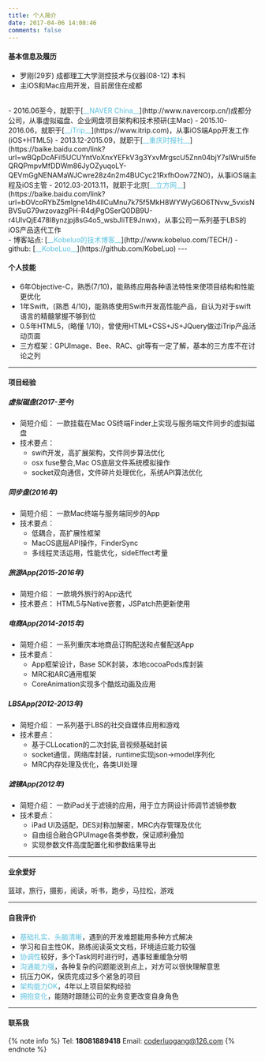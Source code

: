 ```yaml
---
title: 个人简介
date: 2017-04-06 14:08:46
comments: false
---
```


#### 基本信息及履历

- 罗刚(29岁) 成都理工大学测控技术与仪器(08-12) 本科
- 主iOS和Mac应用开发，目前居住在成都
</br>
- 2016.06至今，就职于[<font color="#5bc0de">__NAVER China__</font>](http://www.navercorp.cn/)成都分公司，从事虚拟磁盘、企业网盘项目架构和技术预研(主Mac)
- 2015.10-2016.06，就职于[<font color="#5bc0de">__iTrip__</font>](https://www.itrip.com)，从事iOS端App开发工作(iOS+HTML5)
- 2013.12-2015.09，就职于[<font color="#5bc0de">__重庆时报社__</font>](https://baike.baidu.com/link?url=wBQpDcAFiI5UCUYntVoXnxYEFkV3g3YxvMrgscU5Znn04bjY7sIWruI5feQRQPmpvMfDDWm86JyOZyuqoLY-QEVmGgNENAMaWJCwre28z4n2m4BUCyc21RxfhOow7ZNO)，从事iOS端主程及iOS主管
- 2012.03-2013.11，就职于北京[<font color="#5bc0de">__立方网__</font>](https://baike.baidu.com/link?url=bOVcoRYbZ5mIgne14h4llCuMnu7k75f5MkH8WYWyG6O6TNvw_5vxisNBVSuG79wzovazgPH-R4djPgOSerQ0DB9U-r4UlvQjE478l8ynzjpj8sG4o5_wsbJliTE9Jnwx)，从事公司一系列基于LBS的iOS产品迭代工作
</br>
- 博客站点: [<font color="#5bc0de">__Kobeluo的技术博客__</font>](http://www.kobeluo.com/TECH/)
- github:  [<font color="#5bc0de">__KobeLuo__</font>](https://github.com/KobeLuo)
---

#### 个人技能
- 6年Objective-C，熟悉(7/10)，能熟练应用各种语法特性来使项目结构和性能更优化
- 1年Swift，(熟悉 4/10)，能熟练使用Swift开发高性能产品，自认为对于swift语言的精髓掌握不够到位
- 0.5年HTML5，(略懂 1/10)，曾使用HTML+CSS+JS+JQuery做过iTrip产品活动页面
- 三方框架：GPUImage、Bee、RAC、git等有一定了解，基本的三方库不在讨论之列
---

#### 项目经验
##### 虚拟磁盘(2017-至今)
* 简短介绍： 一款挂载在Mac OS终端Finder上实现与服务端文件同步的虚拟磁盘
* 技术要点： 
	* swift开发，高扩展架构，文件同步算法优化
	* osx fuse整合,Mac OS底层文件系统模拟操作
	* socket双向通信，文件碎片处理优化，系统API算法优化

##### 同步盘(2016年)
* 简短介绍： 一款Mac终端与服务端同步的App
* 技术要点： 
	* 低耦合，高扩展性框架
	* MacOS底层API操作，FinderSync
	* 多线程灵活运用，性能优化，sideEffect考量

##### 旅游App(2015-2016年)
* 简短介绍： 一款境外旅行的App迭代
* 技术要点： HTML5与Native嵌套，JSPatch热更新使用

##### 电商App(2014-2015年)
* 简短介绍： 一系列重庆本地商品订购配送和点餐配送App
* 技术要点：
	* App框架设计，Base SDK封装，本地cocoaPods库封装
	* MRC和ARC通用框架
	* CoreAnimation实现多个酷炫动画及应用

##### LBSApp(2012-2013年)
* 简短介绍： 一系列基于LBS的社交自媒体应用和游戏
* 技术要点： 
	* 基于CLLocation的二次封装,音视频基础封装
	* socket通信，网络库封装，runtime实现json->model序列化
	* MRC内存处理及优化，各类UI处理

##### 滤镜App(2012年)    
* 简短介绍： 一款iPad关于滤镜的应用，用于立方网设计师调节滤镜参数
* 技术要点： 
	* iPad UI及适配，DES对称加解密，MRC内存管理及优化
	* 自由组合融合GPUImage各类参数，保证顺利叠加
	* 实现参数文件高度配置化和参数结果导出
---

#### 业余爱好

篮球，旅行，摄影，阅读，听书，跑步，马拉松，游戏

---

#### 自我评价

- <font color="#5bc0de">基础扎实、头脑清晰</font>，遇到的开发难题能用多种方式解决
- 学习和自主性OK，熟练阅读英文文档，环境适应能力较强
- <font color="#5bc0de">协调性</font>较好，多个Task同时进行时，遇事轻重缓急分明
- <font color="#5bc0de">沟通能力强</font>，各种复杂的问题能说到点上，对方可以很快理解意思
- 抗压力OK，保质完成过多个紧急的项目
- <font color="#5bc0de">架构能力OK</font>，4年以上项目架构经验
- <font color="#5bc0de">拥抱变化</font>，能随时跟随公司的业务变更改变自身角色

---

#### 联系我
{% note info %}
Tel: __18081889418__
Email: coderluogang@126.com
{% endnote %}
